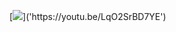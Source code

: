 [![]('https://github.com/user-attachments/assets/bc099708-ae26-444a-8a4b-1c1f8faac037')]('https://youtu.be/LqO2SrBD7YE')
